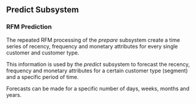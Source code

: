 
## Predict Subsystem

### RFM Prediction

The repeated RFM processing of the *prepare* subsystem create a time series of recency, 
frequency and monetary attributes for every single customer and customer type.

This information is used by the *predict* subsystem to forecast the recency, frequency and 
monetary attributes for a certain customer type (segment) and a specific period of time.

Forecasts can be made for a specific number of days, weeks, months and years.